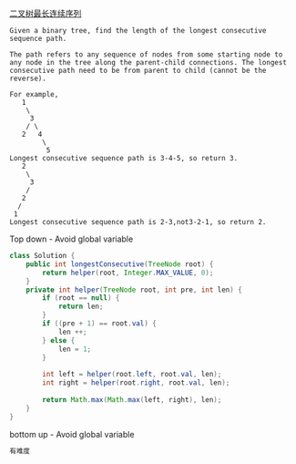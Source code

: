 [二叉树最长连续序列](https://leetcode.com/problems/binary-tree-longest-consecutive-sequence/description/)


```
Given a binary tree, find the length of the longest consecutive sequence path.

The path refers to any sequence of nodes from some starting node to any node in the tree along the parent-child connections. The longest consecutive path need to be from parent to child (cannot be the reverse).

For example,
   1
    \
     3
    / \
   2   4
        \
         5
Longest consecutive sequence path is 3-4-5, so return 3.
   2
    \
     3
    / 
   2    
  / 
 1
Longest consecutive sequence path is 2-3,not3-2-1, so return 2.
```

Top down - Avoid global variable
```java
class Solution {
    public int longestConsecutive(TreeNode root) {
        return helper(root, Integer.MAX_VALUE, 0);
    }
    private int helper(TreeNode root, int pre, int len) {
        if (root == null) {
            return len;
        }
        if ((pre + 1) == root.val) {
            len ++;
        } else {
            len = 1;
        }
        
        int left = helper(root.left, root.val, len);
        int right = helper(root.right, root.val, len);
        
        return Math.max(Math.max(left, right), len); 
    } 
}
```


bottom up - Avoid global variable
```java
有难度
```

